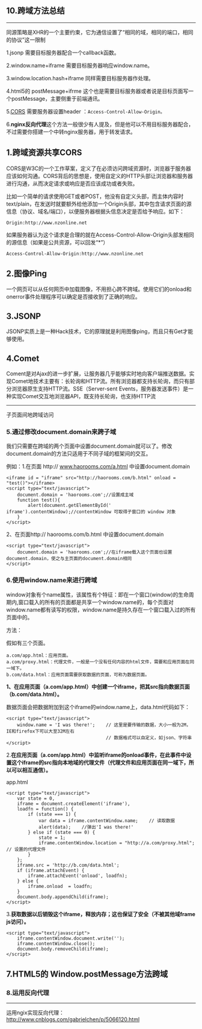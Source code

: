 ## 10.跨域方法总结

---

同源策略是XHR的一个主要约束，它为通信设置了“相同的域，相同的端口，相同的协议”这一限制

1.jsonp 需要目标服务器配合一个callback函数。

2.window.name+iframe 需要目标服务器响应window.name。

3.window.location.hash+iframe 同样需要目标服务器作处理。

4.html5的 postMessage+ifrme 这个也是需要目标服务器或者说是目标页面写一个postMessage，主要侧重于前端通讯。

5.[CORS](https://developer.mozilla.org/en-US/docs/Web/HTTP/Access_control_CORS) 需要服务器设置header ：`Access-Control-Allow-Origin。`

6.**nginx反向代理**这个方法一般很少有人提及，但是他可以不用目标服务器配合，不过需要你搭建一个中转nginx服务器，用于转发请求。

## 1.跨域资源共享CORS

CORS是W3C的一个工作草案，定义了在必须访问跨域资源时，浏览器于服务器应该如何沟通。CORS背后的思想是，使用自定义的HTTP头部让浏览器和服务器进行沟通，从而决定请求或响应是否应该成功或者失败。

比如一个简单的请求使用GET或者POST，他没有自定义头部，而主体内容时text/plain，在发送时就要额外给他添加一个Origin头部，其中包含请求页面的源信息（协议、域名/端口），以便服务器根据头信息决定是否给予响应。如下：

```
Origin:http://www.nzonline.net
```

如果服务器认为这个请求是合理的就在Access-Control-Allow-Origin头部发相同的源信息（如果是公共资源，可以回发“\*”）

```
Access-Control-Allow-Origin:http://www.nzonline.net
```

## 2.图像Ping

一个网页可以从任何网页中加载图像，不用担心跨不跨域。使用它们的onload和onerror事件处理程序可以确定是否接收到了正确的响应。

## 3.JSONP

JSONP实质上是一种Hack技术，它的原理就是利用图像ping，而且只有Get才能够使用。

## 4.Comet

Coment是对Ajax的进一步扩展，让服务器几乎能够实时地向客户端推送数据。实现Comet地技术主要有：长轮询和HTTP流。所有浏览器都支持长轮询，而只有部分浏览器原生支持HTTP流。SSE（Server-sent Events，服务器发送事件）是一种实现Comet交互地浏览器API，既支持长轮询，也支持HTTP流

---

子页面间地跨域访问

### 5.通过修改document.domain来跨子域

我们只需要在跨域的两个页面中设置document.domain就可以了。修改document.domain的方法只适用于不同子域的框架间的交互。

例如：1.在页面 http:// www.haorooms.com/a.html 中设置document.domain

```
<iframe id = "iframe" src="http://haorooms.com/b.html" onload = "test()"></iframe>
<script type="text/javascript">
    document.domain = 'haorooms.com';//设置成主域
    function test(){
        alert(document.getElementById('￼iframe').contentWindow);//contentWindow 可取得子窗口的 window 对象
    }
</script>
```

2、在页面http:// haorooms.com/b.html 中设置document.domain

```
<script type="text/javascript">
    document.domain = 'haorooms.com';//在iframe载入这个页面也设置document.domain，使之与主页面的document.domain相同
</script>
```

### 6.使用window.name来进行跨域

window对象有个name属性，该属性有个特征：即在一个窗口\(window\)的生命周期内,窗口载入的所有的页面都是共享一个window.name的，每个页面对window.name都有读写的权限，window.name是持久存在一个窗口载入过的所有页面中的。

方法：

假如有三个页面。

```
a.com/app.html：应用页面。
a.com/proxy.html：代理文件，一般是一个没有任何内容的html文件，需要和应用页面在同一域下。
b.com/data.html：应用页面需要获取数据的页面，可称为数据页面。
```

**1、在应用页面（a.com/app.html）中创建一个iframe，把其src指向数据页面（b.com/data.html）。**

数据页面会把数据附加到这个iframe的window.name上，data.html代码如下：

```
<script type="text/javascript">
    window.name = 'I was there!';    // 这里是要传输的数据，大小一般为2M，IE和firefox下可以大至32M左右
                                     // 数据格式可以自定义，如json、字符串
</script>
```

2.**在应用页面（a.com/app.html）中监听iframe的onload事件，在此事件中设置这个iframe的src指向本地域的代理文件（代理文件和应用页面在同一域下，所以可以相互通信）。**

app.html

```
<script type="text/javascript">
    var state = 0, 
    iframe = document.createElement('iframe'),
    loadfn = function() {
        if (state === 1) {
            var data = iframe.contentWindow.name;    // 读取数据
            alert(data);    //弹出'I was there!'
        } else if (state === 0) {
            state = 1;
            iframe.contentWindow.location = "http://a.com/proxy.html";    // 设置的代理文件
        }  
    };
    iframe.src = 'http://b.com/data.html';
    if (iframe.attachEvent) {
        iframe.attachEvent('onload', loadfn);
    } else {
        iframe.onload  = loadfn;
    }
    document.body.appendChild(iframe);
</script>
```

3.**获取数据以后销毁这个iframe，释放内存；这也保证了安全（不被其他域frame js访问）。**

```
<script type="text/javascript">
    iframe.contentWindow.document.write('');
    iframe.contentWindow.close();
    document.body.removeChild(iframe);
</script>
```

## 7.HTML5的  Window.postMessage方法跨域

### 8.运用反向代理

---

运用ngix实现反向代理：http://www.cnblogs.com/gabrielchen/p/5066120.html

